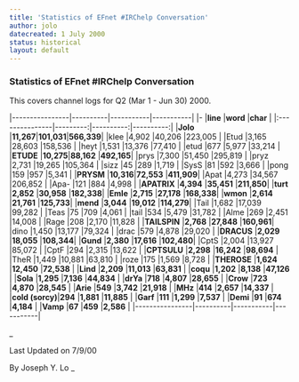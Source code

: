 ```yaml
---
title: 'Statistics of EFnet #IRChelp Conversation'
author: jolo
datecreated: 1 July 2000
status: historical
layout: default
---
```

### Statistics of EFnet #IRChelp Conversation

This covers channel logs for Q2 (Mar 1 - Jun 30) 2000.


|----------------|----------|-----------|-----------|
|-               |**line**  |**word**   |**char**   |
|:---------------|---------:|----------:|----------:|
|**Jolo**        |**11,267**|**101,031**|**566,339**|
|klee            |4,902     |40,206     |223,005    |
|Etud            |3,165     |28,603     |158,536    |
|heyt            |1,531     |13,376     |77,410     |
|etud            |677       |5,977      |33,214     |
|**ETUDE**       |**10,275**|**88,162** |**492,165**|
|prys            |7,300     |51,450     |295,819    |
|pryz            |2,731     |19,265     |105,364    |
|sizz            |45        |289        |1,719      |
|SysS            |81        |592        |3,666      |
|pong            |159       |957        |5,341      |
|**PRYSM**       |**10,316**|**72,553** |**411,909**|
|Apat            |4,273     |34,567     |206,852    |
|Apa-            |121       |884        |4,998      |
|**APATRIX**     |**4,394** |**35,451** |**211,850**|
|**turt**        |**2,852** |**30,958** |**182,338**|
|**Emle**        |**2,715** |**27,178** |**168,338**|
|**wmon**        |**2,614** |**21,761** |**125,733**|
|**mend**        |**3,044** |**19,012** |**114,279**|
|Tail            |1,682     |17,039     |99,282     |
|Teas            |75        |709        |4,061      |
|tail            |534       |5,479      |31,782     |
|Alme            |269       |2,451      |14,008     |
|Rage            |208       |2,170      |11,828     |
|**TAILSPIN**    |**2,768** |**27,848** |**160,961**|
|dino            |1,450     |13,177     |79,324     |
|drac            |579       |4,878      |29,020     |
|**DRACUS**      |**2,029** |**18,055** |**108,344**|
|**Gund**        |**2,380** |**17,616** |**102,480**|
|CptS            |2,004     |13,927     |85,072     |
|CptF            |294       |2,315      |13,622     |
|**CPTSULU**     |**2,298** |**16,242** |**98,694** |
|TheR            |1,449     |10,881     |63,810     |
|roze            |175       |1,569      |8,728      |
|**THEROSE**     |**1,624** |**12,450** |**72,538** |
|**Lind**        |**2,209** |**11,013** |**63,831** |
|**coqu**        |**1,202** |**8,138**  |**47,126** |
|**Sola**        |**1,295** |**7,136**  |**44,834** |
|**drYa**        |**718**   |**4,807**  |**28,655** |
|**Crow**        |**723**   |**4,870**  |**28,545** |
|**Arie**        |**549**   |**3,742**  |**21,918** |
|**MHz**         |**414**   |**2,657**  |**14,337** |
|**cold (sorcy)**|**294**   |**1,881**  |**11,885** |
|**Garf**        |**111**   |**1,299**  |**7,537**  |
|**Demi**        |**91**    |**674**    |**4,184**  |
|**Vamp**        |**67**    |**459**    |**2,586**  |
|----------------|----------|-----------|-----------|

_

Last Updated on 7/9/00

By Joseph Y. Lo _

